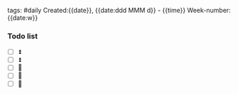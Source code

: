 tags: #daily
Created:{{date}}, {{date:ddd MMM d}} - {{time}}
Week-number:{{date:w}}
### Todo list
- [ ] ⏫ 
- [ ] ⏫ 
- [ ] 🔼 
- [ ] 🔼 
- [ ] 🔽 